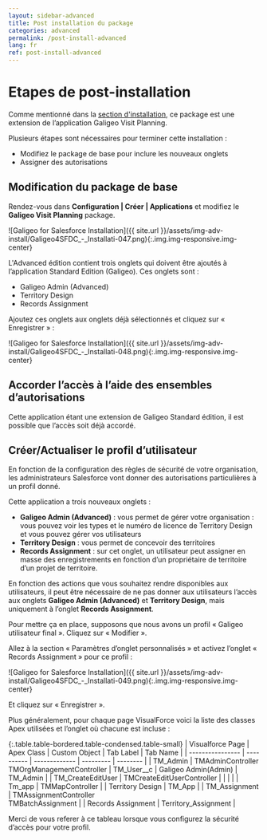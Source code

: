 ```yaml
---
layout: sidebar-advanced
title: Post installation du package
categories: advanced
permalink: /post-install-advanced
lang: fr
ref: post-install-advanced
---
```


# Etapes de post-installation

Comme mentionné dans la [section d'installation](/install-advanced), ce package est une extension de l’application Galigeo Visit Planning.

Plusieurs étapes sont nécessaires pour terminer cette installation :

- Modifiez le package de base pour inclure les nouveaux onglets
- Assigner des autorisations

## Modification du package de base

Rendez-vous dans 
**Configuration | Créer | Applications** et modifiez le **Galigeo Visit Planning** package.

![Galigeo for Salesforce Installation]({{ site.url }}/assets/img-adv-install/Galigeo4SFDC_-_Installati-047.png){:.img.img-responsive.img-center}

L'Advanced édition contient trois onglets qui doivent être ajoutés à l’application Standard Edition (Galigeo). Ces onglets sont :

- Galigeo Admin (Advanced)
- Territory Design
- Records Assignment

Ajoutez ces onglets aux onglets déjà sélectionnés et cliquez sur « Enregistrer » :

![Galigeo for Salesforce Installation]({{ site.url }}/assets/img-adv-install/Galigeo4SFDC_-_Installati-048.png){:.img.img-responsive.img-center}

## Accorder l’accès à l’aide des ensembles d’autorisations

Cette application étant une extension de Galigeo Standard édition, il est possible que l’accès soit déjà accordé.

## Créer/Actualiser le profil d’utilisateur

En fonction de la configuration des règles de sécurité de votre organisation, les administrateurs Salesforce vont donner des autorisations particulières à un profil donné. 

Cette application a trois nouveaux onglets :

- **Galigeo Admin (Advanced)** : vous permet de gérer votre organisation : vous pouvez voir les types et le numéro de licence de Territory Design et vous pouvez gérer vos utilisateurs
- **Territory Design** : vous permet de concevoir des territoires
- **Records Assignment** : sur cet onglet, un utilisateur peut assigner en masse des enregistrements en fonction d’un propriétaire de territoire d’un projet de territoire.

En fonction des actions que vous souhaitez rendre disponibles aux utilisateurs, il peut être nécessaire de ne pas donner aux utilisateurs l’accès aux onglets **Galigeo Admin (Advanced)** et **Territory Design**, mais uniquement à l’onglet **Records Assignment**.

Pour mettre ça en place, supposons que nous avons un profil « Galigeo utilisateur final ». Cliquez sur « Modifier ».

Allez à la section « Paramètres d’onglet personnalisés » et activez l’onglet « Records Assignment » pour ce profil :

![Galigeo for Salesforce Installation]({{ site.url }}/assets/img-adv-install/Galigeo4SFDC_-_Installati-049.png){:.img.img-responsive.img-center}

Et cliquez sur « Enregistrer ».

Plus généralement, pour chaque page VisualForce voici la liste des classes Apex utilisées et l’onglet où chacune est incluse :

{:.table.table-bordered.table-condensed.table-small}
| Visualforce Page | Apex Class | Custom Object | Tab Label | Tab Name |
| ---------------- | ---------- | ------------- | --------- | -------- |
| TM_Admin				 | TMAdminController <br> TMOrgManagementController | TM_User__c | Galigeo Admin(Admin) | TM_Admin |
| TM_CreateEditUser | TMCreateEditUserController |  |  |  |
| Tm_app				 | TMMapController |  | Territory Design | TM_App |
| TM_Assignment		| TMAssignmentController <br> TMBatchAssignment |  | Records Assignment | Territory_Assignment |

Merci de vous referer à ce tableau lorsque vous configurez la sécurité d’accès pour votre profil.

